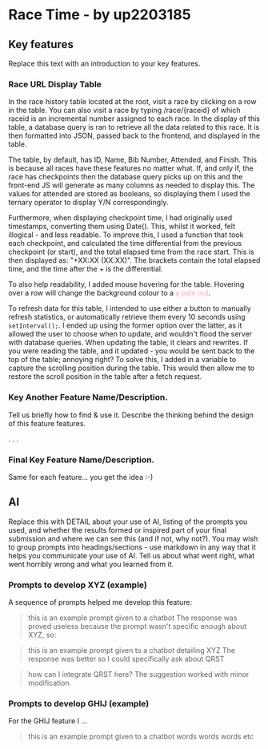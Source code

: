 # Race Time - by up2203185
## Key features
Replace this text with an introduction to your key features.


### Race URL Display Table
In the race history table located at the root, visit a race by clicking on a row in the table.
You can also visit a race by typing /race/{raceid} of which raceid is an incremental number assigned to each race.
In the display of this table, a database query is ran to retrieve all the data related to this race. It is then formatted into JSON, passed back to the frontend, and displayed in the table.

The table, by default, has ID, Name, Bib Number, Attended, and Finish. This is because all races have these features no matter what.
If, and only if, the race has checkpoints then the database query picks up on this and the front-end JS will generate as many columns as needed to display this. The values for attended are stored as booleans, so displaying them I used the ternary operator to display Y/N correspondingly.

Furthermore, when displaying checkpoint time, I had originally used timestamps, converting them using Date(). This, whilst it worked, felt illogical - and less readable.
To improve this, I used a function that took each checkpoint, and calculated the time differential from the previous checkpoint (or start), and the total elapsed time from the race start. This is then displayed as: "+XX:XX (XX:XX)". The brackets contain the total elapsed time, and the time after the + is the differential.

To also help readability, I added mouse hovering for the table. Hovering over a row will change the background colour to a <span style="color:#ffaeae">a pale red</span>.

To refresh data for this table, I intended to use either a button to manually refresh statistics, or automatically retrieve them every 10 seconds using `setInterval();`. I ended up using the former option over the latter, as it allowed the user to choose when to update, and wouldn't flood the server with database queries. When updating the table, it clears and rewrites. If you were reading the table, and it updated - you would be sent back to the top of the table; annoying right? To solve this, I added in a variable to capture the scrolling position during the table. This would then allow me to restore the scroll position in the table after a fetch request.

### Key Another Feature Name/Description.
Tell us briefly how to find & use it.
Describe the thinking behind the design of this feature features.  

.
.
.
### Final Key Feature Name/Description.
Same for each feature… you get the idea :-)


## AI
Replace this with DETAIL about your use of AI, listing of the prompts you used, and whether the results formed or inspired part of your final submission and where we can see this (and if not, why not?). You may wish to group prompts into headings/sections - use markdown in any way that it helps you communicate your use of AI.  Tell us about what went right,  what went horribly wrong and what you learned from it.

### Prompts to develop XYZ (example)
A sequence of prompts helped me develop this feature:

>  this is an example prompt given to a chatbot
The response was proved useless because the prompt wasn't specific enough about XYZ, so:

>  this is an example prompt given to a chatbot detailing XYZ
The response was better so I could specifically ask about QRST

>  how can I integrate QRST here?
The suggestion worked with minor modification.

### Prompts to develop GHIJ (example)
For the GHIJ feature I ...

>  this is an example prompt given to a chatbot
words words words etc
